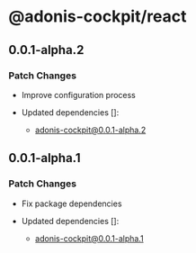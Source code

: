 # @adonis-cockpit/react

## 0.0.1-alpha.2

### Patch Changes

- Improve configuration process

- Updated dependencies []:
  - adonis-cockpit@0.0.1-alpha.2

## 0.0.1-alpha.1

### Patch Changes

- Fix package dependencies

- Updated dependencies []:
  - adonis-cockpit@0.0.1-alpha.1
